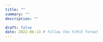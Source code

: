 ```yaml
---
title: ""
summary: ""
description: ""

draft: false
date: 2022-06-13 # follow the Y/M/D format 
---
```

